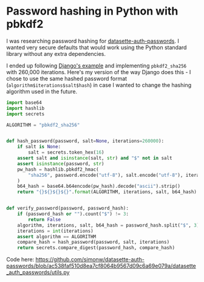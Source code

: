 # Password hashing in Python with pbkdf2

I was researching password hashing for [datasette-auth-passwords](https://github.com/simonw/datasette-auth-passwords). I wanted very secure defaults that would work using the Python standard library without any extra dependencies.

I ended up following [Django's example](https://github.com/django/django/blob/136ec9b62bd0b105f281218d7cad54b7db7a4bab/django/contrib/auth/hashers.py#L247) and implementing `pbkdf2_sha256` with 260,000 iterations. Here's my version of the way Django does this - I chose to use the same hashed password format (`algorithm$iterations$salt$hash`) in case I wanted to change the hashing algorithm used in the future.

```python
import base64
import hashlib
import secrets

ALGORITHM = "pbkdf2_sha256"


def hash_password(password, salt=None, iterations=260000):
    if salt is None:
        salt = secrets.token_hex(16)
    assert salt and isinstance(salt, str) and "$" not in salt
    assert isinstance(password, str)
    pw_hash = hashlib.pbkdf2_hmac(
        "sha256", password.encode("utf-8"), salt.encode("utf-8"), iterations
    )
    b64_hash = base64.b64encode(pw_hash).decode("ascii").strip()
    return "{}${}${}${}".format(ALGORITHM, iterations, salt, b64_hash)


def verify_password(password, password_hash):
    if (password_hash or "").count("$") != 3:
        return False
    algorithm, iterations, salt, b64_hash = password_hash.split("$", 3)
    iterations = int(iterations)
    assert algorithm == ALGORITHM
    compare_hash = hash_password(password, salt, iterations)
    return secrets.compare_digest(password_hash, compare_hash)
```
Code here: https://github.com/simonw/datasette-auth-passwords/blob/ac538faf510d8ea7cf8064b9567d09c6a69e079a/datasette_auth_passwords/utils.py
